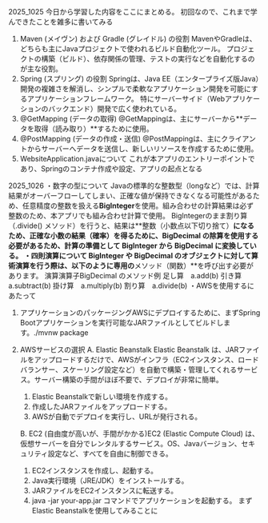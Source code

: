 2025_1025
今日から学習した内容をここにまとめる。
初回なので、これまで学んできたことを雑多に書いてみる

1. Maven (メイヴン) および Gradle (グレイドル) の役割
MavenやGradleは、どちらも主にJavaプロジェクトで使われるビルド自動化ツール。
プロジェクトの構築（ビルド）、依存関係の管理、テストの実行などを自動化するのが主な役割。
2. Spring (スプリング) の役割
Springは、Java EE（エンタープライズ版Java）開発の複雑さを解消し、シンプルで柔軟なアプリケーション開発を可能にするアプリケーションフレームワーク。
特にサーバーサイド（Webアプリケーションのバックエンド）開発で広く使われている。
3. @GetMapping (データの取得)
@GetMappingは、主にサーバーから**データを取得（読み取り）**するために使用。
4. @PostMapping (データの作成・送信)
@PostMappingは、主にクライアントからサーバーへデータを送信し、新しいリソースを作成するために使用。
5. WebsiteApplication.javaについて
これが本アプリのエントリーポイントであり、Springのコンテナ作成や設定、アプリの起点となる

2025_1026
・数字の型について
    Javaの標準的な整数型（longなど）では、計算結果がオーバーフローしてしまい、正確な値が保持できなくなる可能性があるため、任意精度の整数を扱える**BigInteger**を使用。組み合わせの計算結果は必ず整数のため、本アプリでも組み合わせ計算で使用。
    BigIntegerのまま割り算（.divide() メソッド）を行うと、結果は**整数（小数点以下切り捨て）**になるため、正確な小数の結果（確率）を得るために、BigDecimal の除算を使用する必要があるため、計算の準備として BigInteger から BigDecimal に変換している。
・四則演算について
    BigInteger や BigDecimal のオブジェクトに対して算術演算を行う際は、以下のように専用の**メソッド（関数）**を呼び出す必要があります。
    演算演算子BigDecimal のメソッド例
    足し算　a.add(b)
    引き算　a.subtract(b)
    掛け算　a.multiply(b)
    割り算　a.divide(b)
・AWSを使用するにあたって
1. アプリケーションのパッケージングAWSにデプロイするために、まずSpring Bootアプリケーションを実行可能なJARファイルとしてビルドします。./mvnw package
2. AWSサービスの選択
    A. Elastic Beanstalk
    Elastic Beanstalk は、JARファイルをアップロードするだけで、AWSがインフラ（EC2インスタンス、ロードバランサー、スケーリング設定など）を自動で構築・管理してくれるサービス。サーバー構築の手間がほぼ不要で、デプロイが非常に簡単。
    1. Elastic Beanstalkで新しい環境を作成する。
    2. 作成したJARファイルをアップロードする。 
    3. AWSが自動でデプロイを実行し、URLが発行される。

    B. EC2 (自由度が高いが、手間がかかる)EC2 (Elastic Compute Cloud) は、仮想サーバーを自分でレンタルするサービス。OS、Javaバージョン、セキュリティ設定など、すべてを自由に制御できる。
    1. EC2インスタンスを作成し、起動する。 
    2. Java実行環境（JRE/JDK）をインストールする。
    3. JARファイルをEC2インスタンスに転送する。 
    4. java -jar your-app.jar コマンドでアプリケーションを起動する。
まずElastic Beanstalkを使用してみることに

